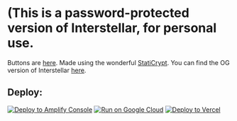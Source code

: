 # (This is a password-protected version of Interstellar, for personal use. 
Buttons are [here](https://github.com/BinBashBanana/deploy-buttons). Made using the wonderful [StatiCrypt](https://github.com/robinmoisson/staticrypt). You can find the OG version of Interstellar [here](https://github.com/InterstellarNetwork/Interstellar).
## Deploy:
<a target="_blank" href="https://console.aws.amazon.com/amplify/home#/deploy?repo=https://github.com/BinBashBanana/deploy-buttons"><img alt="Deploy to Amplify Console" src="https://binbashbanana.github.io/deploy-buttons/buttons/official/amplifyconsole.svg"></a>
<a target="_blank" href="https://deploy.cloud.run/?git_repo=https://github.com/BinBashBanana/deploy-buttons"><img alt="Run on Google Cloud" src="https://binbashbanana.github.io/deploy-buttons/buttons/official/googlecloud.svg"></a>
<a target="_blank" href="https://vercel.com/new/clone?repository-url=https://github.com/BinBashBanana/deploy-buttons"><img alt="Deploy to Vercel" src="https://binbashbanana.github.io/deploy-buttons/buttons/official/vercel.svg"></a>
